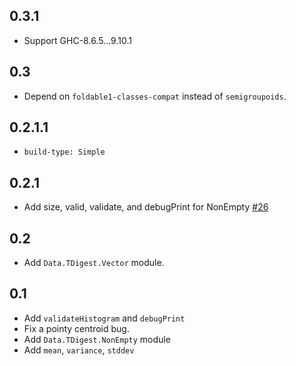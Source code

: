 ## 0.3.1

- Support GHC-8.6.5...9.10.1

## 0.3

- Depend on `foldable1-classes-compat` instead of `semigroupoids`.

## 0.2.1.1

- `build-type: Simple`

## 0.2.1

- Add size, valid, validate, and debugPrint for NonEmpty
  [#26](https://github.com/futurice/haskell-tdigest/pull/26)

## 0.2

- Add `Data.TDigest.Vector` module.

## 0.1

- Add `validateHistogram` and `debugPrint`
- Fix a pointy centroid bug.
- Add `Data.TDigest.NonEmpty` module
- Add `mean`, `variance`, `stddev`
